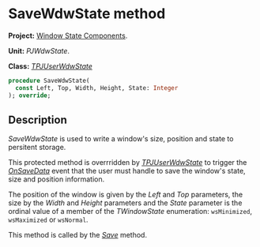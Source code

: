 # SaveWdwState method #

**Project:** [Window State Components](WindowStateComponents.md).

**Unit:** _PJWdwState_.

**Class:** _[TPJUserWdwState](TPJUserWdwState.md)_

```pascal
procedure SaveWdwState(
  const Left, Top, Width, Height, State: Integer
); override;
```

## Description ##

_SaveWdwState_ is used to write a window's size, position and state to persitent storage.

This protected method is overrridden by _[TPJUserWdwState](TPJUserWdwState.md)_ to trigger the _[OnSaveData](TPJUserWdwStateOnSaveData.md)_ event that the user must handle to save the window's state, size and position information.

The position of the window is given by the _Left_ and _Top_ parameters, the size by the _Width_ and _Height_ parameters and the _State_ parameter is the ordinal value of a member of the _TWindowState_ enumeration: `wsMinimized`, `wsMaximized` or `wsNormal`.

This method is called by the _[Save](TPJUserWdwStateSave.md)_ method.